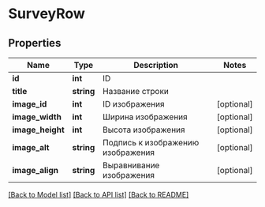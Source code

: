 # SurveyRow

## Properties
Name | Type | Description | Notes
------------ | ------------- | ------------- | -------------
**id** | **int** | ID | 
**title** | **string** | Название строки | 
**image_id** | **int** | ID изображения | [optional] 
**image_width** | **int** | Ширина изображения | [optional] 
**image_height** | **int** | Высота изображения | [optional] 
**image_alt** | **string** | Подпись к изображению изображения | [optional] 
**image_align** | **string** | Выравнивание изображения | [optional] 

[[Back to Model list]](../README.md#documentation-for-models) [[Back to API list]](../README.md#documentation-for-api-endpoints) [[Back to README]](../README.md)


